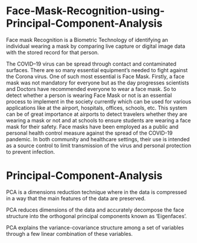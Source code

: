 # Face-Mask-Recognition-using-Principal-Component-Analysis
Face mask Recognition is a Biometric Technology of identifying an individual wearing a mask by comparing live capture or digital image data with the stored record for that person.

The COVID–19 virus can be spread through contact and contaminated surfaces. There are so many essential equipment’s needed to fight against the Corona virus. One of such most essential is Face Mask. Firstly, a face mask was not mandatory for everyone but as the day progresses scientists and Doctors have recommended everyone to wear a face mask. So to detect whether a person is wearing Face Mask or not is an essential process to implement in the society currently which can be used for various applications like at the airport, hospitals, offices, schools, etc. This system can be of great importance at airports to detect travelers whether they are wearing a mask or not and at schools to ensure students are wearing a face mask for their safety. Face masks have been employed as a public and  personal health control measure against the spread of the COVID-19 pandemic. In both community and healthcare settings, their use is intended as a source control to limit transmission of the virus and personal protection to prevent infection.

# Principal-Component-Analysis
PCA is a dimensions reduction technique where in the data is compressed in a way that the main features of the data are preserved.

PCA reduces dimensions of the data and accurately decompose the face structure into the orthogonal principal components known as ‘Eigenfaces’.

PCA explains the variance-covariance structure among a set of variables through a few linear combination of these variables.

